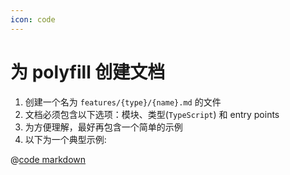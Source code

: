 ```yaml
---
icon: code
---
```


# 为 polyfill 创建文档

1. 创建一个名为 `features/{type}/{name}.md` 的文件
2. 文档必须包含以下选项：模块、类型(`TypeScript`) 和 entry points
3. 为方便理解，最好再包含一个简单的示例
4. 以下为一个典型示例:

@[code markdown](../../features/es-standard/json.md)
